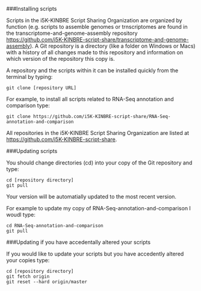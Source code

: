 ###Installing scripts

Scripts in the i5K-KINBRE Script Sharing Organization are organized by function (e.g. scripts to assemble genomes or trnscriptomes are found in the transcriptome-and-genome-assembly repository https://github.com/i5K-KINBRE-script-share/transcriptome-and-genome-assembly). A Git repository is a directory (like a folder on Windows or Macs) with a history of all changes made to this repository and information on which version of the repository this copy is.

A repository and the scripts within it can be installed quickly from the terminal by typing:

    git clone [repository URL]
    
For example, to install all scripts related to RNA-Seq annotation and comparison type:

    git clone https://github.com/i5K-KINBRE-script-share/RNA-Seq-annotation-and-comparison
    
All repositories in the i5K-KINBRE Script Sharing Organization are listed at https://github.com/i5K-KINBRE-script-share.

###Updating scripts

You should change directories (cd) into your copy of the Git repository and type:

    cd [repository directory]
    git pull
    
Your version will be automatially updated to the most recent version.

For example to update my copy of RNA-Seq-annotation-and-comparison I woudl type:

    cd RNA-Seq-annotation-and-comparison
    git pull

###Updating if you have accedentally altered your scripts

If you would like to update your scripts but you have accedently altered your copies type:

    cd [repository directory]
    git fetch origin
    git reset --hard origin/master
    

